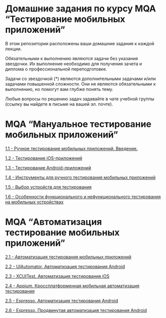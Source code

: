 # Домашние задания по курсу MQA “Тестирование мобильных приложений”

В этом репозитории расположены ваши домашние задания к каждой лекции.

Обязательными к выполнению являются задачи без указания звездочки. Их выполнение необходимо для получения зачета и диплома о профессиональной переподготовке.

Задачи со звездочкой (*) являются дополнительными задачами и/или задачами повышенной сложности. Они не являются обязательными к выполнению, но помогут вам глубже понять тему.

Любые вопросы по решению задач задавайте в чате учебной группы (ссылку вы найдете в письме на вашей эл. почте).

# MQA “Мануальное тестирование мобильных приложений”

[1.1 - Ручное тестирование мобильных приложений. Введение.](https://github.com/netology-code/mqa-homeworks/blob/main/1.1%20intro/1.1_intro.md)

[1.2 - Тестирование iOS-приложений](https://github.com/netology-code/mqa-homeworks/blob/main/1.2%20iOS/1.2.md)

[1.3 - Тестирование Android-приложений](https://github.com/netology-code/mqa-homeworks/blob/main/1.3%20Android/1.3.md)

[1.4 - Инструменты для ручного тестирования мобильных приложений](https://github.com/netology-code/mqa-homeworks/blob/main/1.4%20instruments/Update%201.4.md)

[1.5 - Выбор устройств для тестирования](https://github.com/netology-code/mqa-homeworks/blob/main/1.5%20devices/1.5_devices.md)

[1.6 - Особенности функционального и нефункционального тестирования на мобильных устройствах](https://github.com/netology-code/mqa-homeworks/tree/main/1.6%20process)

# MQA “Автоматизация тестирование мобильных приложений”

[2.1 - Автоматизация тестирования мобильных приложений](https://github.com/netology-code/mqa-homeworks/blob/main/2.1%20auto/2.1.md)

[2.2 - UIAutomator. Автоматизация тестирования Android](https://github.com/netology-code/mqa-homeworks/blob/main/2.2%20UI%20Automator/2.2.md)

[2.3 - XCUITest. Автоматизация тестирования iOS](https://github.com/netology-code/mqa-homeworks/blob/main/2.3%20XCUITest/2.3.md)

[2.4 - Appium. Кроссплатформенная мобильная автоматизация тестирования](https://github.com/netology-code/mqa-homeworks/tree/main/2.4%20Appium)

[2.5 - Espresso. Автоматизация тестирования Android](https://github.com/netology-code/mqa-homeworks/tree/main/2.5%20Espresso)

[2.6 - Espresso. Продвинутая автоматизация тестирования Android](https://github.com/netology-code/mqa-homeworks/tree/main/2.6%20Espresso-2)
